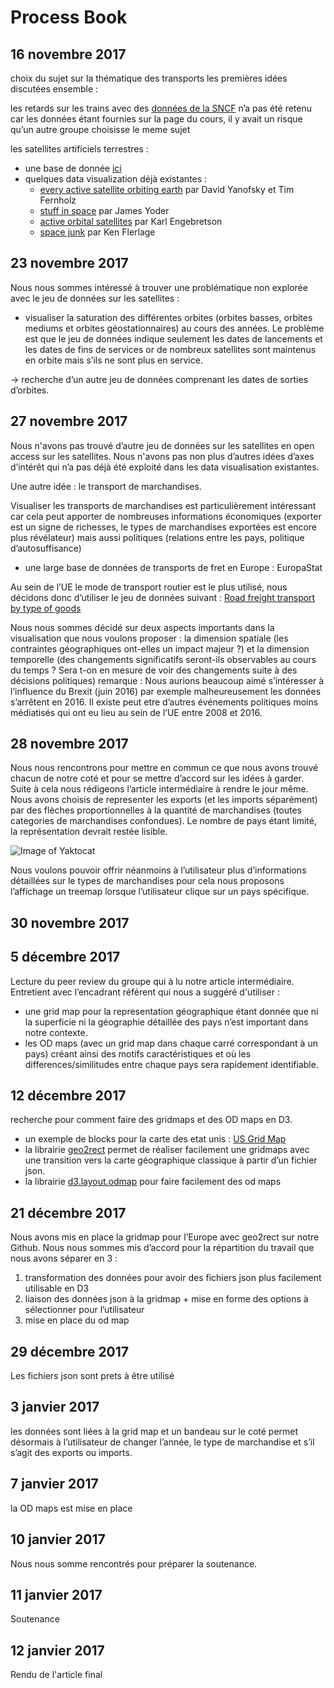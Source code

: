 # Process Book

## 16 novembre 2017

choix du sujet sur la thématique des transports 
les premières idées discutées ensemble :

les retards sur les trains avec des [données de la SNCF](https://data.sncf.com/explore/?sort=modified) n’a pas été retenu car les données étant fournies sur la page du cours, il y avait un risque qu’un autre groupe choisisse le meme sujet

les satellites artificiels terrestres :
 * une base de donnée [ici](https://www.ucsusa.org/nuclear-weapons/space-weapons/satellite-database#.WlT6DSNejq1)
 * quelques data visualization déjà existantes : 
   * [every active satellite orbiting earth](https://qz.com/296941/interactive-graphic-every-active-satellite-orbiting-earth/) par David Yanofsky et Tim Fernholz
   * [stuff in space](https://qz.com/296941/interactive-graphic-every-active-satellite-orbiting-earth/) par James Yoder
	* [active orbital satellites](https://www.behance.net/gallery/33677718/Active-Satellites-Poster) par Karl Engebretson
	* [space junk](https://public.tableau.com/views/Satellites_0/Satellites?:embed=y&:display_count=yes&:showVizHome=no) par Ken Flerlage

## 23 novembre 2017

Nous nous sommes intéressé à trouver une problématique non explorée avec le jeu de données sur les satellites :
 * visualiser la saturation des différentes orbites (orbites basses, orbites mediums et orbites géostationnaires) au cours des années.
 Le problème est que le jeu de données indique seulement les dates de lancements et les dates de fins de services or de nombreux satellites sont maintenus en orbite mais s’ils ne sont plus en service.

-> recherche d’un autre jeu de données comprenant les dates de sorties d’orbites.

## 27 novembre 2017

Nous n'avons pas trouvé d’autre jeu de données sur les satellites en open access sur les satellites. 
Nous n'avons pas non plus d’autres idées d’axes d’intérêt qui n’a pas déjà été exploité dans les data visualisation existantes.

Une autre idée  : le transport de marchandises.

Visualiser les transports de marchandises est particulièrement intéressant car cela peut apporter de nombreuses informations économiques (exporter est un signe de richesses, le types de marchandises exportées est encore plus révélateur) mais aussi politiques (relations entre les pays, politique d’autosuffisance) 
 * une large base de données de transports de fret en Europe : EuropaStat

Au sein de l’UE le mode de transport routier est le plus utilisé, nous décidons donc d’utiliser le jeu de données suivant : 
	[Road freight transport by type of goods](ec.europa.eu/eurostat/statistics-explained/index.php/Road_freight_transport_by_type_of_goods)

Nous nous sommes décidé sur deux aspects importants dans la visualisation que nous voulons proposer : la dimension spatiale (les contraintes géographiques ont-elles un impact majeur ?) et la dimension temporelle (des changements significatifs seront-ils observables au cours du temps ? Sera t-on en mesure de voir des changements suite à des décisions politiques)
remarque : Nous aurions beaucoup aimé s’intéresser à l’influence du Brexit (juin 2016) par exemple malheureusement les données s’arrêtent en 2016. Il existe peut etre d’autres événements politiques moins médiatisés qui ont eu lieu au sein de l’UE entre 2008 et 2016.

## 28 novembre 2017

Nous nous rencontrons pour mettre en commun ce que nous avons trouvé chacun de notre coté et pour se mettre d’accord sur les idées à garder. 
Suite à cela nous rédigeons l’article intermédiaire à rendre le jour même.
Nous avons choisis de representer les exports (et les imports séparément) par des flèches proportionnelles à la quantité de marchandises (toutes categories de marchandises confondues). 
Le nombre de pays étant limité, la représentation devrait restée lisible.

![Image of Yaktocat](https://img15.hostingpics.net/pics/582100Capturedcran20180109234644.png)

Nous voulons pouvoir offrir néanmoins à l’utilisateur plus d’informations détaillées sur le types de marchandises pour cela nous proposons l’affichage un treemap lorsque l’utilisateur clique sur un pays spécifique.

## 30 novembre 2017

## 5 décembre 2017

Lecture du peer review du groupe qui à lu notre article intermédiaire.
Entretient avec l’encadrant référent qui nous a suggéré d'utiliser :
 - une grid map pour la representation géographique étant donnée que ni la superficie ni la géographie détaillée des pays n’est  important dans notre contexte.
 - les OD maps (avec un grid map dans chaque carré correspondant à un pays) créant ainsi des motifs caractéristiques et où les differences/similitudes entre chaque pays sera rapidement identifiable.

## 12 décembre 2017

recherche pour comment faire des gridmaps et des OD maps en D3.
 - un exemple de blocks pour la carte des etat unis : [US Grid Map](bl.ocks.org/kristw/2f628465e36f9821325d)
 - la librairie [geo2rect](https://github.com/sebastian-meier/d3.geo2rect) permet de réaliser facilement une gridmaps avec une transition vers la carte géographique classique à partir d’un fichier json.
 - la librairie [d3.layout.odmap](https://github.com/sebastian-meier/d3.geo2rect) pour faire facilement des od maps
 
## 21 décembre 2017
 
Nous avons mis en place la gridmap pour l’Europe avec geo2rect sur notre Github.
Nous nous sommes mis d’accord pour la répartition du travail que nous avons séparer en 3 :
 1. transformation des données pour avoir des fichiers json plus facilement utilisable en D3
 2. liaison des données  json à la gridmap + mise en forme des options à sélectionner pour l’utilisateur
 3. mise en place du od map


## 29 décembre 2017

Les fichiers json sont prets à être utilisé


## 3 janvier 2017

les données sont liées à la grid map et un bandeau sur le coté permet désormais à l’utilisateur de changer l’année, le type de marchandise et s’il s’agit des exports ou imports.


## 7 janvier 2017

la OD maps est mise en place


## 10 janvier 2017

Nous nous somme rencontrés pour préparer la soutenance.

## 11 janvier 2017

Soutenance

## 12 janvier 2017

Rendu de l'article final


